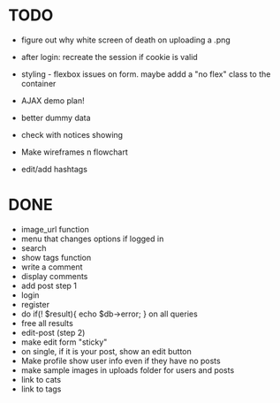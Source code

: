TODO
====
* figure out why white screen of death on uploading a .png
* after login: recreate the session if cookie is valid

* styling - flexbox issues on form. maybe addd a "no flex" class to the container

* AJAX demo plan!

* better dummy data

* check with notices showing
* Make wireframes n flowchart
* edit/add hashtags

DONE
====
* image_url function
* menu that changes options if logged in
* search
* show tags function
* write a comment
* display comments
* add post step 1
* login
* register
* do 	if(! $result){
		echo $db->error;
	} 
	on all queries
* free all results
* edit-post (step 2)
* make edit form "sticky"
* on single, if it is your post, show an edit button
* Make profile show user info even if they have no posts
* make sample images in uploads folder for users and posts
* link to cats
* link to tags